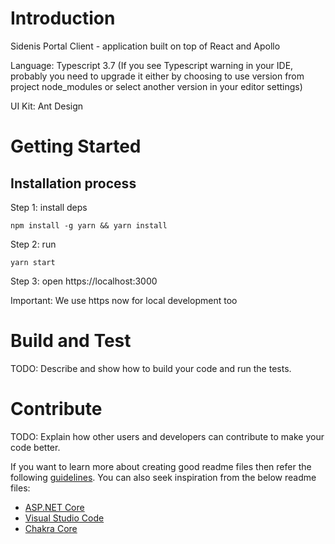 # Introduction

Sidenis Portal Client - application built on top of React and Apollo

Language: Typescript 3.7 (If you see Typescript warning in your IDE, probably you need to upgrade it either by choosing to use version from project node_modules or select another version in your editor settings)

UI Kit: Ant Design

# Getting Started

## Installation process

Step 1: install deps

`npm install -g yarn && yarn install`

Step 2: run

`yarn start`

Step 3: open https://localhost:3000

Important: We use https now for local development too

# Build and Test

TODO: Describe and show how to build your code and run the tests.

# Contribute

TODO: Explain how other users and developers can contribute to make your code better.

If you want to learn more about creating good readme files then refer the following [guidelines](https://docs.microsoft.com/en-us/azure/devops/repos/git/create-a-readme?view=azure-devops). You can also seek inspiration from the below readme files:

- [ASP.NET Core](https://github.com/aspnet/Home)
- [Visual Studio Code](https://github.com/Microsoft/vscode)
- [Chakra Core](https://github.com/Microsoft/ChakraCore)
